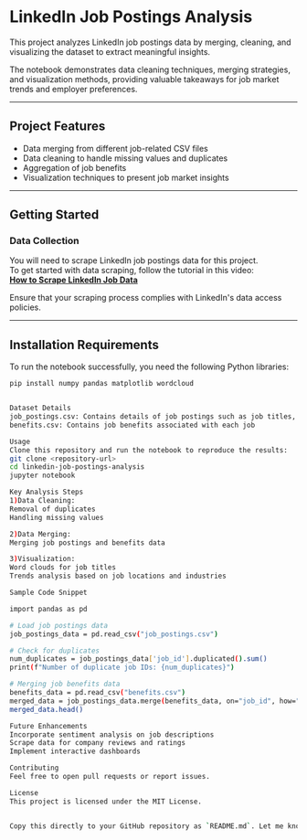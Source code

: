 # **LinkedIn Job Postings Analysis**

This project analyzes LinkedIn job postings data by merging, cleaning, and visualizing the dataset to extract meaningful insights.

The notebook demonstrates data cleaning techniques, merging strategies, and visualization methods, providing valuable takeaways for job market trends and employer preferences.

---

## **Project Features**
- Data merging from different job-related CSV files  
- Data cleaning to handle missing values and duplicates  
- Aggregation of job benefits  
- Visualization techniques to present job market insights  

---

## **Getting Started**

### **Data Collection**
You will need to scrape LinkedIn job postings data for this project.  
To get started with data scraping, follow the tutorial in this video:  
[**How to Scrape LinkedIn Job Data**](https://www.youtube.com/live/NatDqmSSi5o?si=EAWNDyNtCnpEGvLJ)  

Ensure that your scraping process complies with LinkedIn's data access policies.

---

## **Installation Requirements**
To run the notebook successfully, you need the following Python libraries:

```bash
pip install numpy pandas matplotlib wordcloud


Dataset Details
job_postings.csv: Contains details of job postings such as job titles, locations, and job descriptions
benefits.csv: Contains job benefits associated with each job

Usage
Clone this repository and run the notebook to reproduce the results:
git clone <repository-url>
cd linkedin-job-postings-analysis
jupyter notebook

Key Analysis Steps
1)Data Cleaning:
Removal of duplicates
Handling missing values

2)Data Merging:
Merging job postings and benefits data

3)Visualization:
Word clouds for job titles
Trends analysis based on job locations and industries

Sample Code Snippet

import pandas as pd

# Load job postings data
job_postings_data = pd.read_csv("job_postings.csv")

# Check for duplicates
num_duplicates = job_postings_data['job_id'].duplicated().sum()
print(f"Number of duplicate job IDs: {num_duplicates}")

# Merging job benefits data
benefits_data = pd.read_csv("benefits.csv")
merged_data = job_postings_data.merge(benefits_data, on="job_id", how="left")
merged_data.head()

Future Enhancements
Incorporate sentiment analysis on job descriptions
Scrape data for company reviews and ratings
Implement interactive dashboards

Contributing
Feel free to open pull requests or report issues.

License
This project is licensed under the MIT License.


Copy this directly to your GitHub repository as `README.md`. Let me know if you'd like adjustments

